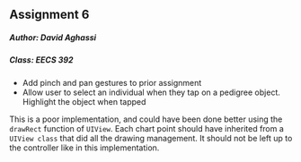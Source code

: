## Assignment 6
##### Author: David Aghassi
##### Class: EECS 392

- Add pinch and pan gestures to prior assignment
- Allow user to select an individual when they tap on a pedigree object. Highlight the object when tapped

This is a poor implementation, and could have been done better using the `drawRect` function of `UIView`. Each chart point should have inherited from a `UIView class` that did all the drawing management. It should not be left up to the controller like in this implementation.
